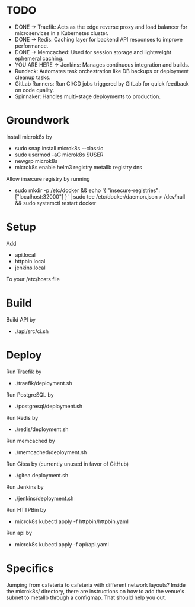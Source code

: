 # TODO

 - DONE -> Traefik: Acts as the edge reverse proxy and load balancer for microservices in a Kubernetes cluster.
 - DONE -> Redis: Caching layer for backend API responses to improve performance.
 - DONE -> Memcached: Used for session storage and lightweight ephemeral caching.
 - YOU ARE HERE -> Jenkins: Manages continuous integration and builds.
 - Rundeck: Automates task orchestration like DB backups or deployment cleanup tasks.
 - GitLab Runners: Run CI/CD jobs triggered by GitLab for quick feedback on code quality.
 - Spinnaker: Handles multi-stage deployments to production.

# Groundwork

Install microk8s by
 - sudo snap install microk8s --classic
 - sudo usermod -aG microk8s $USER
 - newgrp microk8s
 - microk8s enable helm3 registry metallb registry dns

Allow insecure registry by running 
 - sudo mkdir -p /etc/docker && echo '{ "insecure-registries": ["localhost:32000"] }' | sudo tee /etc/docker/daemon.json > /dev/null && sudo systemctl restart docker


# Setup

Add
 - api.local
 - httpbin.local
 - jenkins.local

To your /etc/hosts file

# Build

Build API by
 - ./api/src/ci.sh

# Deploy

Run Traefik by
 - ./traefik/deployment.sh

Run PostgreSQL by
 - ./postgresql/deployment.sh

Run Redis by
 - ./redis/deployment.sh

Run memcached by
 - ./memcached/deployment.sh

Run Gitea by (currently unused in favor of GitHub)
 - ./gitea.deployment.sh

Run Jenkins by
 - ./jenkins/deployment.sh

Run HTTPBin by
 - microk8s kubectl apply -f httpbin/httpbin.yaml

Run api by
 - microk8s kubectl apply -f api/api.yaml

# Specifics

Jumping from cafeteria to cafeteria with different network layouts? Inside the microk8s/ directory, there are instructions on how to add the
venue's subnet to metallb through a configmap. That should help you out.
